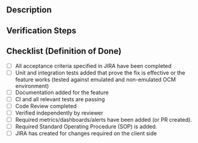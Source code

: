 <!-- Please use the PR template and provide as much relevant information as you can, otherwise your PR may not get reviewed. -->
## Description
<!-- Please include a summary of the change and a link to the JIRA ticket. Please add any additional motivation and context as needed. Screenshots are also welcome -->

## Verification Steps
<!--
Add the steps required to check this change. Following an example.

1. Go to `XX >> YY >> SS`
2. Create a new item `N` with the info `X`
3. Try to edit this item 
4. Check if in the left menu the feature X is not so long present.

If manual verifications required, please provide an environment where the reviewers can easily validate the changes if possible to speed up the review process. 
-->

## Checklist (Definition of Done)
<!-- Please strikethrough options not relevant using two tildes ~~Text~~. Do not delete non relevant options -->
- [ ] All acceptance criteria specified in JIRA have been completed
- [ ] Unit and integration tests added that prove the fix is effective or the feature works (tested against emulated and non-emulated OCM environment)
- [ ] Documentation added for the feature
- [ ] CI and all relevant tests are passing
- [ ] Code Review completed
- [ ] Verified independently by reviewer
- [ ] Required metrics/dashboards/alerts have been added (or PR created).
- [ ] Required Standard Operating Procedure (SOP) is added.
- [ ] JIRA has created for changes required on the client side